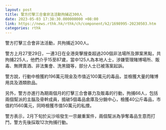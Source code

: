 ```yaml
---
layout: post
title: 警方打擊三合會非法活動拘捕近300人
date: 2023-05-03 17:38:30.000000000 +08:00
link: https://news.rthk.hk/rthk/ch/component/k2/1698995-20230503.htm
categories: rthk
---
```


警方打擊三合會非法活動，共拘捕近300人。

警方上月27至29日，一連3日在全港突擊搜查超過200個非法場所及罪案黑點，共拘捕225人，他們介乎15至87歲，當中125人為本地人士，涉嫌管理賭博場所、販毒、無牌賣酒、非法集會、洗黑錢等，部分人士已被落案起訴。

警方說，行動中檢獲約196萬元現金及市值近100萬元的毒品，並檢獲大量的賭博用具及酒類飲品。

另外，警方亦進行為期兩個月的打擊三合會暴力及販毒的行動，拘捕66人，包括兩個幫派的主腦及骨幹成員，搗破5個毒品倉庫及分銷中心，檢獲40公斤毒品，市值約1560萬元，同時檢獲市值50萬元的私煙。

警方表示，2月下旬於尖沙咀發生一宗嚴重案件，兩個幫派為爭奪毒品生意而打鬥，警方先後採取12次拘捕行動。
